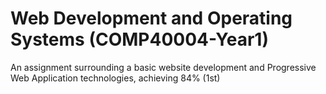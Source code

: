 # Web Development and Operating Systems (COMP40004-Year1)

An assignment surrounding a basic website development and Progressive Web Application technologies, achieving 84% (1st)
